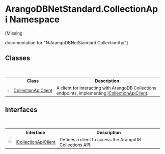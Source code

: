 # ArangoDBNetStandard.CollectionApi Namespace
 

\[Missing <summary> documentation for "N:ArangoDBNetStandard.CollectionApi"\]


## Classes
&nbsp;<table><tr><th></th><th>Class</th><th>Description</th></tr><tr><td>![Public class](media/pubclass.gif "Public class")</td><td><a href="6ce48613-2e1c-4702-c589-43e91c706f90">CollectionApiClient</a></td><td>
A client for interacting with ArangoDB Collections endpoints, implementing <a href="115f8915-6e26-9f19-8c7f-b11fd4b90e27">ICollectionApiClient</a>.</td></tr></table>

## Interfaces
&nbsp;<table><tr><th></th><th>Interface</th><th>Description</th></tr><tr><td>![Public interface](media/pubinterface.gif "Public interface")</td><td><a href="115f8915-6e26-9f19-8c7f-b11fd4b90e27">ICollectionApiClient</a></td><td>
Defines a client to access the ArangoDB Collections API.</td></tr></table>&nbsp;

